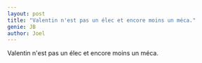```yaml
---
layout: post
title: "Valentin n'est pas un élec et encore moins un méca."
genie: JB
author: Joel
---
```


Valentin n'est pas un élec et encore moins un méca.
